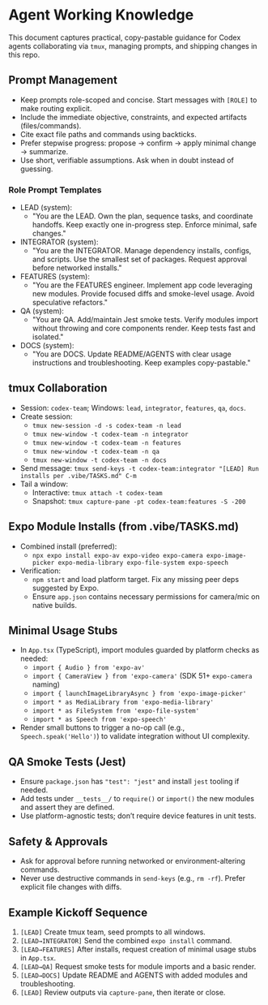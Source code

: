 # Agent Working Knowledge

This document captures practical, copy-pastable guidance for Codex agents collaborating via `tmux`, managing prompts, and shipping changes in this repo.

## Prompt Management
- Keep prompts role-scoped and concise. Start messages with `[ROLE]` to make routing explicit.
- Include the immediate objective, constraints, and expected artifacts (files/commands).
- Cite exact file paths and commands using backticks.
- Prefer stepwise progress: propose → confirm → apply minimal change → summarize.
- Use short, verifiable assumptions. Ask when in doubt instead of guessing.

### Role Prompt Templates
- LEAD (system):
  - "You are the LEAD. Own the plan, sequence tasks, and coordinate handoffs. Keep exactly one in-progress step. Enforce minimal, safe changes."
- INTEGRATOR (system):
  - "You are the INTEGRATOR. Manage dependency installs, configs, and scripts. Use the smallest set of packages. Request approval before networked installs."
- FEATURES (system):
  - "You are the FEATURES engineer. Implement app code leveraging new modules. Provide focused diffs and smoke-level usage. Avoid speculative refactors."
- QA (system):
  - "You are QA. Add/maintain Jest smoke tests. Verify modules import without throwing and core components render. Keep tests fast and isolated."
- DOCS (system):
  - "You are DOCS. Update README/AGENTS with clear usage instructions and troubleshooting. Keep examples copy-pastable."

## tmux Collaboration
- Session: `codex-team`; Windows: `lead`, `integrator`, `features`, `qa`, `docs`.
- Create session:
  - `tmux new-session -d -s codex-team -n lead`
  - `tmux new-window -t codex-team -n integrator`
  - `tmux new-window -t codex-team -n features`
  - `tmux new-window -t codex-team -n qa`
  - `tmux new-window -t codex-team -n docs`
- Send message: `tmux send-keys -t codex-team:integrator "[LEAD] Run installs per .vibe/TASKS.md" C-m`
- Tail a window:
  - Interactive: `tmux attach -t codex-team`
  - Snapshot: `tmux capture-pane -pt codex-team:features -S -200`

## Expo Module Installs (from .vibe/TASKS.md)
- Combined install (preferred):
  - `npx expo install expo-av expo-video expo-camera expo-image-picker expo-media-library expo-file-system expo-speech`
- Verification:
  - `npm start` and load platform target. Fix any missing peer deps suggested by Expo.
  - Ensure `app.json` contains necessary permissions for camera/mic on native builds.

## Minimal Usage Stubs
- In `App.tsx` (TypeScript), import modules guarded by platform checks as needed:
  - `import { Audio } from 'expo-av'`
  - `import { CameraView } from 'expo-camera'` (SDK 51+ `expo-camera` naming)
  - `import { launchImageLibraryAsync } from 'expo-image-picker'`
  - `import * as MediaLibrary from 'expo-media-library'`
  - `import * as FileSystem from 'expo-file-system'`
  - `import * as Speech from 'expo-speech'`
- Render small buttons to trigger a no-op call (e.g., `Speech.speak('Hello')`) to validate integration without UI complexity.

## QA Smoke Tests (Jest)
- Ensure `package.json` has `"test": "jest"` and install `jest` tooling if needed.
- Add tests under `__tests__/` to `require()` or `import()` the new modules and assert they are defined.
- Use platform-agnostic tests; don’t require device features in unit tests.

## Safety & Approvals
- Ask for approval before running networked or environment-altering commands.
- Never use destructive commands in `send-keys` (e.g., `rm -rf`). Prefer explicit file changes with diffs.

## Example Kickoff Sequence
1. `[LEAD]` Create tmux team, seed prompts to all windows.
2. `[LEAD→INTEGRATOR]` Send the combined `expo install` command.
3. `[LEAD→FEATURES]` After installs, request creation of minimal usage stubs in `App.tsx`.
4. `[LEAD→QA]` Request smoke tests for module imports and a basic render.
5. `[LEAD→DOCS]` Update README and AGENTS with added modules and troubleshooting.
6. `[LEAD]` Review outputs via `capture-pane`, then iterate or close.

